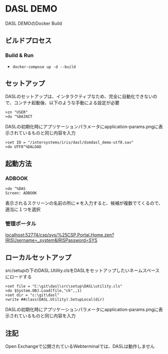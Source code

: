 # DASL DEMO

DASL DEMOのDocker Build


## ビルドプロセス

### Build & Run
* ```docker-compose up -d --build```

## セットアップ

DASLのセットアップは、インタラクティブなため、完全に自動化できないので、コンテナ起動後、以下のような手動による設定が必要

```
>zn "USER"
>do ^%DAINIT
```

DASLの初期化時にアプリケーションパラメータにapplication-params.pngに表示されているものと同じ内容を入力

```
>set IO = "/intersystems/iris/dasl/dsmdasl_demo-utf8.sav"
>do UTF8^%DALOAD
```

## 起動方法

### ADBOOK

```
>do ^%DAS
Screen: ADBOOK
```

表示されるスクリーンの名前の所に＊を入力すると、候補が複数でてくるので、適当に１つを選択


### 管理ポータル

[localhost:52774/csp/sys/%25CSP.Portal.Home.zen?IRISUsername=_system&IRISPassword=SYS](http://localhost:52774/csp/sys/%25CSP.Portal.Home.zen?IRISUsername=_system&IRISPassword=SYS)


## ローカルセットアップ


src/setupの下のDASL.Utility.clsをDASLをセットアップしたいネームスペースにロードする

```
>set file = "C:\git\dasl\src\setup\DASL\utility.cls"
>do $System.OBJ.Load(file,"ck",,1)
>set dir = "c:\git\dasl"
>write ##class(DASL.Utility).SetupLocal(dir)
```

DASLの初期化時にアプリケーションパラメータにapplication-params.pngに表示されているものと同じ内容を入力

## 注記

Open Exchangeで公開されているWebterminalでは、DASLは動作しません
